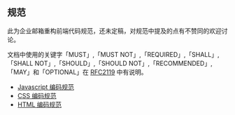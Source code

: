 

## 规范
此为企业邮箱重构前端代码规范，还未定稿，对规范中提及的点有不赞同的欢迎讨论。

文档中使用的关键字「MUST」,「MUST NOT」,「REQUIRED」,「SHALL」,「SHALL
NOT」,「SHOULD」,「SHOULD NOT」,「RECOMMENDED」,「MAY」和「OPTIONAL」在 [RFC2119](http://oss.org.cn/man/develop/rfc/RFC2119.txt) 中有说明。

* [Javascript 编码规范](./javascript.md)
* [CSS 编码规范](./css.md)
* [HTML 编码规范](./html.md)